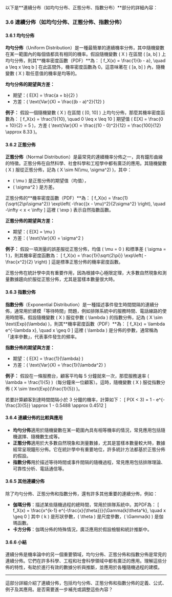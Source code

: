 以下是**連續分布（如均勻分布、正態分布、指數分布）**部分的詳細內容：

### 3.6 連續分佈（如均勻分佈、正態分佈、指數分佈）

#### 3.6.1 均勻分佈

**均勻分佈**（Uniform Distribution）是一種最簡單的連續機率分佈，其中隨機變數在某一範圍內的每個值都具有相同的機率。假設隨機變數 \( X \) 在區間 \( [a, b] \) 上均勻分佈，則其**機率密度函數（PDF）**為：
\[
f_X(x) = \frac{1}{b - a}, \quad a \leq x \leq b
\]
在此區間外，機率密度函數為 0。這意味著在 \( [a, b] \) 內，隨機變數 \( X \) 取任意值的機率是均等的。

**均勻分佈的期望與方差：**
- 期望：\( E[X] = \frac{a + b}{2} \)
- 方差：\( \text{Var}(X) = \frac{(b - a)^2}{12} \)

**例子：**
假設一個隨機變數 \( X \) 在區間 \( [0, 10] \) 上均勻分佈，那麼其機率密度函數為：
\[
f_X(x) = \frac{1}{10}, \quad 0 \leq x \leq 10
\]
期望值 \( E[X] = \frac{0 + 10}{2} = 5 \)，方差 \( \text{Var}(X) = \frac{(10 - 0)^2}{12} = \frac{100}{12} \approx 8.33 \)。

#### 3.6.2 正態分佈

**正態分佈**（Normal Distribution）是最常見的連續機率分佈之一，具有鐘形曲線的特徵。正態分佈在自然科學、社會科學和工程學中都有廣泛的應用。其隨機變數 \( X \) 服從正態分佈，記為 \( X \sim N(\mu, \sigma^2) \)，其中：
- \( \mu \) 是正態分佈的期望值（均值），
- \( \sigma^2 \) 是方差。

正態分佈的**機率密度函數（PDF）**為：
\[
f_X(x) = \frac{1}{\sqrt{2\pi\sigma^2}} \exp\left( -\frac{(x - \mu)^2}{2\sigma^2} \right), \quad -\infty < x < \infty
\]
這裡 \( \exp \) 表示自然指數函數。

**正態分佈的期望與方差：**
- 期望：\( E[X] = \mu \)
- 方差：\( \text{Var}(X) = \sigma^2 \)

**例子：**
假設一項測量的誤差服從正態分佈，均值 \( \mu = 0 \) 和標準差 \( \sigma = 1 \)，則其機率密度函數為：
\[
f_X(x) = \frac{1}{\sqrt{2\pi}} \exp\left( -\frac{x^2}{2} \right)
\]
這是標準正態分佈的機率密度函數。

正態分佈在統計學中具有重要作用，因為根據中心極限定理，大多數自然現象和測量數據趨向於服從正態分佈，尤其是當樣本數量很大時。

#### 3.6.3 指數分佈

**指數分佈**（Exponential Distribution）是一種描述事件發生時間間隔的連續分佈，通常用於建模「等待時間」問題，例如排隊系統中的服務時間、電話線路的使用時間等。假設隨機變數 \( X \) 服從參數 \( \lambda \) 的指數分佈，記為 \( X \sim \text{Exp}(\lambda) \)，則其**機率密度函數（PDF）**為：
\[
f_X(x) = \lambda e^{-\lambda x}, \quad x \geq 0
\]
這裡 \( \lambda \) 是分佈的參數，通常稱為「速率參數」，代表事件發生的頻率。

**指數分佈的期望與方差：**
- 期望：\( E[X] = \frac{1}{\lambda} \)
- 方差：\( \text{Var}(X) = \frac{1}{\lambda^2} \)

**例子：**
假設在一條服務台，顧客平均每 5 分鐘就來一次，那麼服務速率 \( \lambda = \frac{1}{5} \)（每分鐘來一位顧客）。這時，隨機變數 \( X \) 服從指數分佈 \( X \sim \text{Exp}(\frac{1}{5}) \)。

若要計算顧客到達時間間隔小於 3 分鐘的機率，計算如下：
\[
P(X < 3) = 1 - e^{-\frac{3}{5}} \approx 1 - 0.5488 \approx 0.4512
\]

#### 3.6.4 連續分佈的比較與應用

- **均勻分佈**適用於隨機變數在某一範圍內具有相等機率的情況，常見應用包括隨機選擇、隨機數生成等。
- **正態分佈**適用於大多數自然現象和測量數據，尤其是當樣本數量較大時，數據經常呈現鐘形分佈。它在統計學中有重要地位，許多統計方法都基於正態分佈的假設。
- **指數分佈**用於描述等待時間或事件間隔的隨機過程，常見應用包括排隊理論、可靠性分析、電話通信等。

#### 3.6.5 其他連續分佈

除了均勻分佈、正態分佈和指數分佈，還有許多其他重要的連續分佈，例如：
- **伽瑪分佈**：描述某些隨機過程的總時間，常用於排隊系統中。其PDF為：
  \[
  f_X(x) = \frac{x^{k-1} e^{-\frac{x}{\theta}}}{\Gamma(k)\theta^k}, \quad x \geq 0
  \]
  其中 \( k \) 是形狀參數，\( \theta \) 是尺度參數，\( \Gamma(k) \) 是伽瑪函數。
- **卡方分佈**：伽瑪分佈的特殊情況，廣泛應用於假設檢驗和統計推斷中。

#### 3.6.6 小結

連續分佈是機率論中的另一個重要領域，均勻分佈、正態分佈和指數分佈是常見的連續分佈。它們在許多科學、工程和社會科學領域中都有廣泛的應用。理解這些分佈的特性，有助於進行有效的數據分析與推斷，並應用於各種隨機過程的建模。

---

這部分詳細介紹了連續分佈，包括均勻分佈、正態分佈和指數分佈的定義、公式、例子及其應用。是否需要進一步補充或調整這些內容？